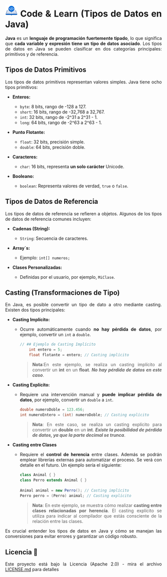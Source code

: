 <div align="justify">

# <img src=../../../../images/coding-book.png width="40"> Code & Learn (Tipos de Datos en Java)

__Java__ es un __lenguaje de programación fuertemente tipado__, lo que significa que __cada variable y expresión tiene un tipo de datos asociado__. Los tipos de datos en Java se pueden clasificar en dos categorías principales: primitivos y de referencia.

## Tipos de Datos Primitivos

Los tipos de datos primitivos representan valores simples. Java tiene ocho tipos primitivos:

- **Enteros:**
  - `byte`: 8 bits, rango de -128 a 127.
  - `short`: 16 bits, rango de -32,768 a 32,767.
  - `int`: 32 bits, rango de -2^31 a 2^31 - 1.
  - `long`: 64 bits, rango de -2^63 a 2^63 - 1.

- **Punto Flotante:**
  - `float`: 32 bits, precisión simple.
  - `double`: 64 bits, precisión doble.

- **Caracteres:**
  - `char`: 16 bits, representa __un solo carácter__ Unicode.

- **Booleano:**
  - `boolean`: Representa valores de verdad, `true` o `false`.

## Tipos de Datos de Referencia

Los tipos de datos de referencia se refieren a objetos. Algunos de los tipos de datos de referencia comunes incluyen:

- **Cadenas (String):**
  - `String`: Secuencia de caracteres.

- **Array´s:**
  - Ejemplo: `int[] numeros;`

- **Clases Personalizadas:**
  - Definidas por el usuario, por ejemplo, `MiClase`.

## Casting (Transformaciones de Tipo)

En Java, es posible convertir un tipo de dato a otro mediante casting. Existen dos tipos principales:

- **Casting Implícito:**
  - Ocurre automáticamente cuando __no hay pérdida de datos__, por ejemplo, convertir un `int` a `double`.
  
    ```java
    // ## Ejemplo de Casting Implícito
        int entero = 5;
        float flotante = entero; // Casting implícito
    ```
    >
    > __Nota__:En este ejemplo, se realiza un casting implícito al convertir un __int__ en un __float__. ___No hay pérdida de datos en este caso___.

- **Casting Explícito:**
  - Requiere una intervención manual y __puede implicar pérdida de datos__, por ejemplo, convertir un `double` a `int`.

    ```java
    double numeroDoble = 123.456;
    int numeroEntero = (int) numeroDoble; // Casting explícito
    ```
    >
    > __Nota__: En este caso, se realiza un casting explícito para convertir un __double__ en un __int__. ___Existe la posibilidad de pérdida de datos, ya que la parte decimal se trunca___.

- **Casting entre Clases**
  - Requiere el __control de herencia__ entre clases. Además se podrán emplear librerías externas para automatizar el proceso. Se verá con detalle en el futuro. Un ejemplo sería el siguiente:

    ```java
    class Animal { }
    class Perro extends Animal { }

    Animal animal = new Perro(); // Casting implícito
    Perro perro = (Perro) animal; // Casting explícito
    ```

    >__Nota__: En este ejemplo, se muestra cómo realizar __casting entre clases relacionadas por herencia__. El casting explícito se utiliza para indicar al compilador que estás consciente de la relación entre las clases.

Es crucial entender los tipos de datos en Java y cómo se manejan las conversiones para evitar errores y garantizar un código robusto.

## Licencia 📄

Este proyecto está bajo la Licencia (Apache 2.0) - mira el archivo [LICENSE.md](../../../../LICENSE) para detalles

</div>